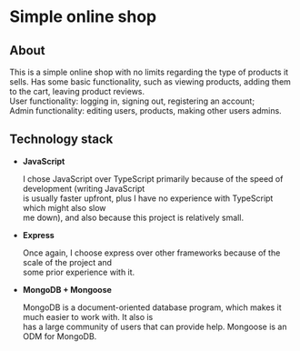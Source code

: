 # Simple online shop
## About
This is a simple online shop with no limits regarding the type of products it sells.
Has some basic functionality, such as viewing products, adding them to the cart, leaving product reviews.  
User functionality: logging in, signing out, registering an account;  
Admin functionality: editing users, products, making other users admins.

## Technology stack
- **JavaScript**  

  I chose JavaScript over TypeScript primarily because of the speed of development (writing JavaScript  
is usually faster upfront, plus I have no experience with TypeScript which might also slow  
me down), and also because this project is relatively small.

- **Express**

  Once again, I choose express over other frameworks because of the scale of the project and  
 some prior experience with it.

- **MongoDB + Mongoose**

  MongoDB is a document-oriented database program, which makes it much easier to work with. It also is  
has a large community of users that can provide help. Mongoose is an ODM for MongoDB.
